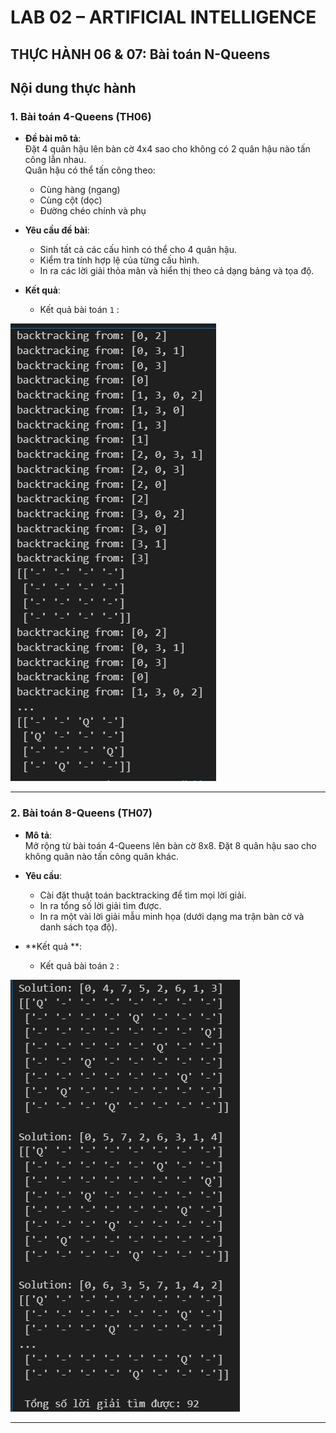 #  LAB 02 – ARTIFICIAL INTELLIGENCE  
##  THỰC HÀNH 06 & 07: Bài toán N-Queens

##  Nội dung thực hành

### 1. Bài toán 4-Queens (TH06)

- **Đề bài mô tả**:  
  Đặt 4 quân hậu lên bàn cờ 4x4 sao cho không có 2 quân hậu nào tấn công lẫn nhau.  
  Quân hậu có thể tấn công theo:
  - Cùng hàng (ngang)
  - Cùng cột (dọc)
  - Đường chéo chính và phụ

- **Yêu cầu đề bài**:
  - Sinh tất cả các cấu hình có thể cho 4 quân hậu.
  - Kiểm tra tính hợp lệ của từng cấu hình.
  - In ra các lời giải thỏa mãn và hiển thị theo cả dạng bảng và tọa độ.

- **Kết quả**:
  - Kết quả bài toán `1` :

![alt text](image-1.png)

---

### 2. Bài toán 8-Queens (TH07)

- **Mô tả**:  
  Mở rộng từ bài toán 4-Queens lên bàn cờ 8x8. Đặt 8 quân hậu sao cho không quân nào tấn công quân khác.

- **Yêu cầu**:
  - Cài đặt thuật toán backtracking để tìm mọi lời giải.
  - In ra tổng số lời giải tìm được.
  - In ra một vài lời giải mẫu minh họa (dưới dạng ma trận bàn cờ và danh sách tọa độ).

- **Kết quả **:
  - Kết quả bài toán `2` :

![alt text](image.png)


---




